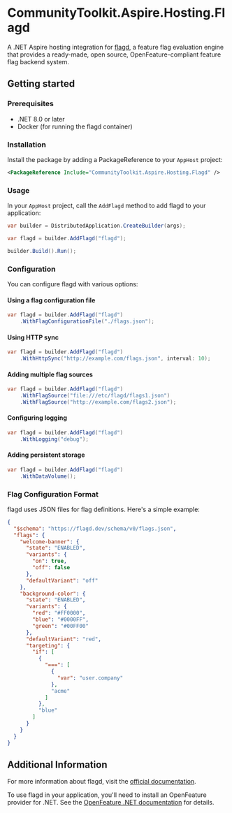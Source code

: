 # CommunityToolkit.Aspire.Hosting.Flagd

A .NET Aspire hosting integration for [flagd](https://flagd.dev), a feature flag evaluation engine that provides a ready-made, open source, OpenFeature-compliant feature flag backend system.

## Getting started

### Prerequisites

- .NET 8.0 or later
- Docker (for running the flagd container)

### Installation

Install the package by adding a PackageReference to your `AppHost` project:

```xml
<PackageReference Include="CommunityToolkit.Aspire.Hosting.Flagd" />
```

### Usage

In your `AppHost` project, call the `AddFlagd` method to add flagd to your application:

```csharp
var builder = DistributedApplication.CreateBuilder(args);

var flagd = builder.AddFlagd("flagd");

builder.Build().Run();
```

### Configuration

You can configure flagd with various options:

#### Using a flag configuration file

```csharp
var flagd = builder.AddFlagd("flagd")
    .WithFlagConfigurationFile("./flags.json");
```

#### Using HTTP sync

```csharp
var flagd = builder.AddFlagd("flagd")
    .WithHttpSync("http://example.com/flags.json", interval: 10);
```

#### Adding multiple flag sources

```csharp
var flagd = builder.AddFlagd("flagd")
    .WithFlagSource("file:///etc/flagd/flags1.json")
    .WithFlagSource("http://example.com/flags2.json");
```

#### Configuring logging

```csharp
var flagd = builder.AddFlagd("flagd")
    .WithLogging("debug");
```

#### Adding persistent storage

```csharp
var flagd = builder.AddFlagd("flagd")
    .WithDataVolume();
```

### Flag Configuration Format

flagd uses JSON files for flag definitions. Here's a simple example:

```json
{
  "$schema": "https://flagd.dev/schema/v0/flags.json",
  "flags": {
    "welcome-banner": {
      "state": "ENABLED",
      "variants": {
        "on": true,
        "off": false
      },
      "defaultVariant": "off"
    },
    "background-color": {
      "state": "ENABLED",
      "variants": {
        "red": "#FF0000",
        "blue": "#0000FF",
        "green": "#00FF00"
      },
      "defaultVariant": "red",
      "targeting": {
        "if": [
          {
            "===": [
              {
                "var": "user.company"
              },
              "acme"
            ]
          },
          "blue"
        ]
      }
    }
  }
}
```

## Additional Information

For more information about flagd, visit the [official documentation](https://flagd.dev).

To use flagd in your application, you'll need to install an OpenFeature provider for .NET. See the [OpenFeature .NET documentation](https://openfeature.dev/docs/reference/technologies/client/dotnet/) for details.
